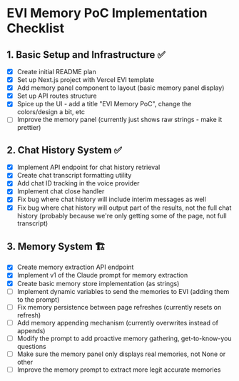 # EVI Memory PoC Implementation Checklist

## 1. Basic Setup and Infrastructure ✅

- [x] Create initial README plan
- [x] Set up Next.js project with Vercel EVI template
- [x] Add memory panel component to layout (basic memory panel display)
- [x] Set up API routes structure
- [x] Spice up the UI - add a title "EVI Memory PoC", change the colors/design a bit, etc
- [ ] Improve the memory panel (currently just shows raw strings - make it prettier)

## 2. Chat History System ✅

- [x] Implement API endpoint for chat history retrieval
- [x] Create chat transcript formatting utility
- [x] Add chat ID tracking in the voice provider
- [x] Implement chat close handler
- [x] Fix bug where chat history will include interim messages as well
- [x] Fix bug where chat history will output part of the results, not the full chat history (probably because we're only getting some of the page, not full transcript)

## 3. Memory System 🏗️

- [x] Create memory extraction API endpoint
- [x] Implement v1 of the Claude prompt for memory extraction
- [x] Create basic memory store implementation (as strings)
- [ ] Implement dynamic variables to send the memories to EVI (adding them to the prompt)
- [ ] Fix memory persistence between page refreshes (currently resets on refresh)
- [ ] Add memory appending mechanism (currently overwrites instead of appends)
- [ ] Modify the prompt to add proactive memory gathering, get-to-know-you questions
- [ ] Make sure the memory panel only displays real memories, not None or other
- [ ] Improve the memory prompt to extract more legit accurate memories